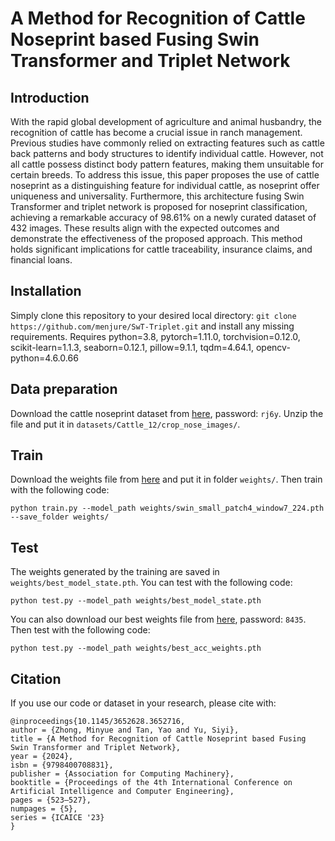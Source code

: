 # A Method for Recognition of Cattle Noseprint based Fusing Swin Transformer and Triplet Network
## Introduction

With the rapid global development of agriculture and animal husbandry, the recognition of cattle has become a crucial issue in ranch management. Previous studies have commonly relied on extracting features such as cattle back patterns and body structures to identify individual cattle. However, not all cattle possess distinct body pattern features, making them unsuitable for certain breeds. To address this issue, this paper proposes the use of cattle noseprint as a distinguishing feature for individual cattle, as noseprint offer uniqueness and universality. Furthermore, this architecture fusing Swin Transformer and triplet network is proposed for noseprint classification, achieving a remarkable accuracy of 98.61% on a newly curated dataset of 432 images. These results align with the expected outcomes and demonstrate the effectiveness of the proposed approach. This method holds significant implications for cattle traceability, insurance claims, and financial loans.

## Installation

Simply clone this repository to your desired local directory: `git clone https://github.com/menjure/SwT-Triplet.git` and install any missing requirements. Requires python=3.8, pytorch=1.11.0, torchvision=0.12.0, scikit-learn=1.1.3, seaborn=0.12.1, pillow=9.1.1, tqdm=4.64.1, opencv-python=4.6.0.66

## Data preparation

Download the cattle noseprint dataset from [here](https://pan.baidu.com/s/1K9o-KhLYBdJtu-H6Okbm2Q), password: `rj6y`. Unzip the file and put it in `datasets/Cattle_12/crop_nose_images/`.

## Train

Download the weights file from [here](https://github.com/SwinTransformer/storage/releases/download/v1.0.0/swin_small_patch4_window7_224.pth) and put it in folder `weights/`. Then train with the following code:

```(python)
python train.py --model_path weights/swin_small_patch4_window7_224.pth --save_folder weights/
```

## Test

The weights generated by the training are saved in `weights/best_model_state.pth`. You can test with the following code:

```(python)
python test.py --model_path weights/best_model_state.pth
```

You can also download our best weights file from [here](https://pan.baidu.com/s/138cc9BxpF6e2E6qXFqImhg), password: `8435`. Then test with the following code:

```(python)
python test.py --model_path weights/best_acc_weights.pth
```

## Citation

If you use our code or dataset in your research, please cite with:

```(python)
@inproceedings{10.1145/3652628.3652716,
author = {Zhong, Minyue and Tan, Yao and Yu, Siyi},
title = {A Method for Recognition of Cattle Noseprint based Fusing Swin Transformer and Triplet Network},
year = {2024},
isbn = {9798400708831},
publisher = {Association for Computing Machinery},
booktitle = {Proceedings of the 4th International Conference on Artificial Intelligence and Computer Engineering},
pages = {523–527},
numpages = {5},
series = {ICAICE '23}
}

```
